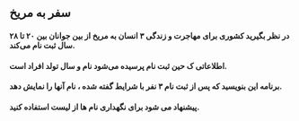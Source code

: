 
## سفر به مریخ
#### در نظر بگیرید کشوری برای مهاجرت و زندگی ۳ انسان به مریخ از بین جوانان بین  ۲۰ تا ۲۸ سال ثبت نام می‌کند.
#### اطلاعاتی ک حین ثبت نام پرسیده می‌شود نام و سال تولد افراد است.
#### برنامه این بنویسید که پس از ثبت نام ۳ نفر با شرایط گفته شده ، نام آنها را نمایش دهد.
#### پیشنهاد می شود برای نگهداری نام ها از لیست استفاده کنید.